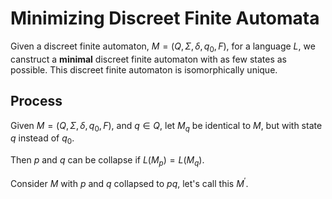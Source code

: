 # Minimizing Discreet Finite Automata

Given a discreet finite automaton, $M = (Q, \Sigma, \delta, q_0, F)$, for a language $L$, we canstruct a **minimal** discreet finite automaton with as few states as possible. This discreet finite automaton is isomorphically unique.

## Process

Given $M = (Q, \Sigma, \delta, q_0, F)$, and $q \in Q$, let $M_q$ be identical to $M$, but with state $q$ instead of $q_0$.

Then $p$ and $q$ can be collapse if $L(M_p) = L(M_q)$.

Consider $M$ with $p$ and $q$ collapsed to $pq$, let's call this $M^\prime$.



